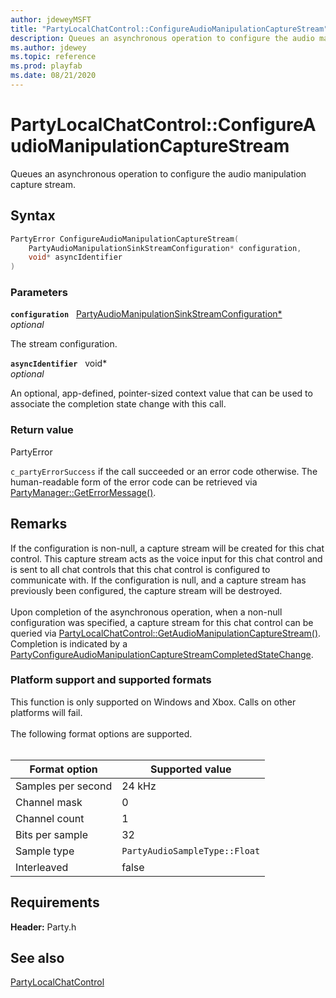 ```yaml
---
author: jdeweyMSFT
title: "PartyLocalChatControl::ConfigureAudioManipulationCaptureStream"
description: Queues an asynchronous operation to configure the audio manipulation capture stream.
ms.author: jdewey
ms.topic: reference
ms.prod: playfab
ms.date: 08/21/2020
---
```


# PartyLocalChatControl::ConfigureAudioManipulationCaptureStream  

Queues an asynchronous operation to configure the audio manipulation capture stream.  

## Syntax  
  
```cpp
PartyError ConfigureAudioManipulationCaptureStream(  
    PartyAudioManipulationSinkStreamConfiguration* configuration,  
    void* asyncIdentifier  
)  
```  
  
### Parameters  
  
**`configuration`** &nbsp; [PartyAudioManipulationSinkStreamConfiguration*](../../../structs/partyaudiomanipulationsinkstreamconfiguration.md)  
*optional*  
  
The stream configuration.  
  
**`asyncIdentifier`** &nbsp; void*  
*optional*  
  
An optional, app-defined, pointer-sized context value that can be used to associate the completion state change with this call.  
  
  
### Return value  
PartyError
  
```c_partyErrorSuccess``` if the call succeeded or an error code otherwise. The human-readable form of the error code can be retrieved via [PartyManager::GetErrorMessage()](../../PartyManager/methods/partymanager_geterrormessage.md).
  
## Remarks  
  
If the configuration is non-null, a capture stream will be created for this chat control. This capture stream acts as the voice input for this chat control and is sent to all chat controls that this chat control is configured to communicate with. If the configuration is null, and a capture stream has previously been configured, the capture stream will be destroyed. <br /><br /> Upon completion of the asynchronous operation, when a non-null configuration was specified, a capture stream for this chat control can be queried via [PartyLocalChatControl::GetAudioManipulationCaptureStream()](partylocalchatcontrol_getaudiomanipulationcapturestream.md). Completion is indicated by a [PartyConfigureAudioManipulationCaptureStreamCompletedStateChange](../../../structs/partyconfigureaudiomanipulationcapturestreamcompletedstatechange.md).   

### Platform support and supported formats

 This function is only supported on Windows and Xbox. Calls on other platforms will fail.   <br /><br /> The following format options are supported.   <br /><br />

| Format option | Supported value |
| --- | --- |
| Samples per second | 24 kHz |
| Channel mask | 0 |
| Channel count | 1 |
| Bits per sample | 32 |
| Sample type | ```PartyAudioSampleType::Float``` |
| Interleaved | false |
  
## Requirements  
  
**Header:** Party.h
  
## See also  
[PartyLocalChatControl](../partylocalchatcontrol.md)  

  
  
